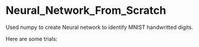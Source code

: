 # Neural_Network_From_Scratch


Used numpy to create Neural network to identify MNIST handwritted digits.

Here are some trials:
